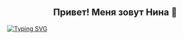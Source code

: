 ## 
<h2 align="center"> Привет! Меня зовут Нина 👻 </h2>
<a href="https://git.io/typing-svg"><img src="https://readme-typing-svg.demolab.com?font=Fira+Code&pause=1000&width=435&lines=Java+Backend+Dev" alt="Typing SVG" /></a>

<!--
**lojiloo/lojiloo** is a ✨ _special_ ✨ repository because its `README.md` (this file) appears on your GitHub profile.

Here are some ideas to get you started:

- 🔭 I’m currently working on ...
- 🌱 I’m currently learning ...
- 👯 I’m looking to collaborate on ...
- 🤔 I’m looking for help with ...
- 💬 Ask me about ...
- 📫 How to reach me: ...
- 😄 Pronouns: ...
- ⚡ Fun fact: ...
-->
